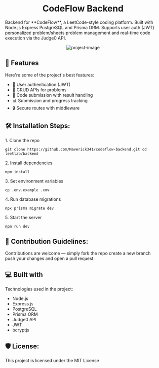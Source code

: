<h1 align="center" id="title">CodeFlow Backend</h1>

<p id="description">Backend for **CodeFlow**, a LeetCode-style coding platform. Built with Node.js Express PostgreSQL and Prisma ORM. Supports user auth (JWT) personalized problem/sheets problem management and real-time code execution via the Judge0 API.</p>

<p align="center"><img src="https://socialify.git.ci/Maverick341/leetlab-backend/image?custom_language=Express&amp;font=Bitter&amp;language=1&amp;name=1&amp;owner=1&amp;theme=Light" alt="project-image"></p>

  
<h2>🧐 Features</h2>

Here're some of the project's best features:

*   🧠 User authentication (JWT)
*   📝 CRUD APIs for problems
*   🧪 Code submission with result handling
*   📊 Submission and progress tracking
*   🔒 Secure routes with middleware

<h2>🛠️ Installation Steps:</h2>

<p>1. Clone the repo</p>

```
git clone https://github.com/Maverick341/codeflow-backend.git cd leetlab/backend
```

<p>2. Install dependencies</p>

```
npm install
```

<p>3. Set environment variables</p>

```
cp .env.example .env
```

<p>4. Run database migrations</p>

```
npx prisma migrate dev
```

<p>5. Start the server</p>

```
npm run dev
```

<h2>🍰 Contribution Guidelines:</h2>

Contributions are welcome — simply fork the repo create a new branch push your changes and open a pull request.

  
  
<h2>💻 Built with</h2>

Technologies used in the project:

*   Node.js
*   Express.js
*   PostgreSQL
*   Prisma ORM
*   Judge0 API
*   JWT
*   bcryptjs

<h2>🛡️ License:</h2>

This project is licensed under the MIT License
